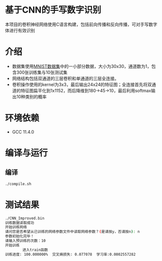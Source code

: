 # 基于CNN的手写数字识别
本项目的卷积神经网络使用C语言构建，包括前向传播和反向传播，可对手写数字体进行有效识别

# 介绍
* 数据集使用[MNIST数据集](http://yann.lecun.com/exdb/mnist/)中的一小部分数据，大小为30x30，通道数为1，包含300张训练集与10张测试集
* 网络结构包括双通道的三层卷积和单通道的三层全连接。
* 卷积操作使用的kernel为3x3，最后输出24x24的特征图；全连接首先将双通道的特征图扁平化到1x1152，而后降维到180->45->10，最后利用softmax输出10种类别的概率

# 环境依赖
* GCC 11.4.0

# 编译与运行
## 编译
```bash
./compile.sh
```
# 测试结果
```bash
./CNN_Improved.bin
训练数据读取成功
开始训练网络
请问您是否希望从已训练的网络参数文件中读取网络参数？(是请按y，否请按n): n
参数初始化完毕！
请输入预训练的次数：10
开始训练
        进入train函数
训练进度: 100.000000%  交叉熵损失: 0.077078  学习率:0.0002557282
```
